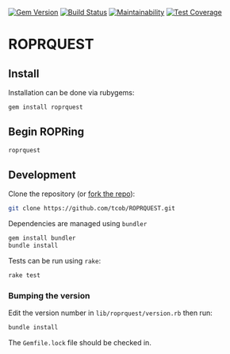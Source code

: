 [![Gem Version](https://badge.fury.io/rb/roprquest.svg)](https://badge.fury.io/rb/roprquest)
[![Build Status](https://travis-ci.org/tcob/ROPRQUEST.svg?branch=master)](https://travis-ci.org/tcob/ROPRQUEST)
[![Maintainability](https://api.codeclimate.com/v1/badges/15f82ac543afadb4f995/maintainability)](https://codeclimate.com/github/tcob/ROPRQUEST/maintainability)
[![Test Coverage](https://api.codeclimate.com/v1/badges/15f82ac543afadb4f995/test_coverage)](https://codeclimate.com/github/tcob/ROPRQUEST/test_coverage)

# ROPRQUEST

## Install

Installation can be done via rubygems:

```bash
gem install roprquest
```

## Begin ROPRing

```bash
roprquest
```

## Development

Clone the repository (or [fork the repo](https://help.github.com/articles/fork-a-repo/)):

```bash
git clone https://github.com/tcob/ROPRQUEST.git
```

Dependencies are managed using `bundler`

```bash
gem install bundler
bundle install
```

Tests can be run using `rake`:

```bash
rake test
```

### Bumping the version

Edit the version number in `lib/roprquest/version.rb` then run:

```bash
bundle install
```

The `Gemfile.lock` file should be checked in.
